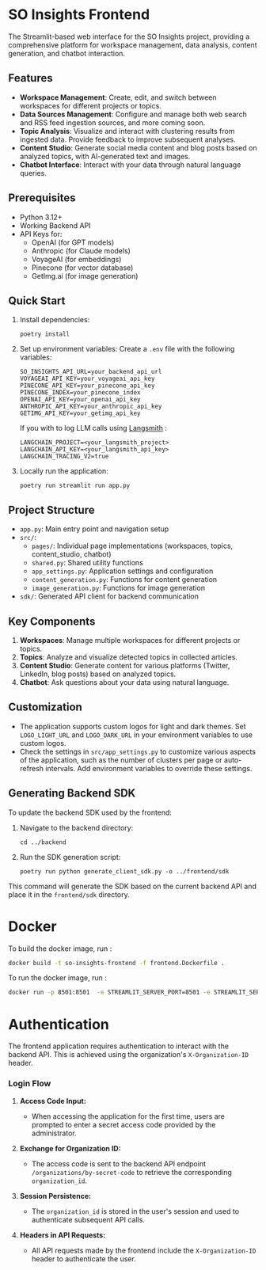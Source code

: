 # SO Insights Frontend

The Streamlit-based web interface for the SO Insights project, providing a comprehensive platform for workspace management, data analysis, content generation, and chatbot interaction.

## Features

- **Workspace Management**: Create, edit, and switch between workspaces for different projects or topics.
- **Data Sources Management**: Configure and manage both web search and RSS feed ingestion sources, and more coming soon.
- **Topic Analysis**: Visualize and interact with clustering results from ingested data. Provide feedback to improve subsequent analyses.
- **Content Studio**: Generate social media content and blog posts based on analyzed topics, with AI-generated text and images.
- **Chatbot Interface**: Interact with your data through natural language queries.

## Prerequisites

- Python 3.12+
- Working Backend API
- API Keys for:
  - OpenAI (for GPT models)
  - Anthropic (for Claude models)
  - VoyageAI (for embeddings)
  - Pinecone (for vector database)
  - GetImg.ai (for image generation)

## Quick Start

1. Install dependencies:
    ```
    poetry install
    ```

2. Set up environment variables:
   Create a `.env` file with the following variables:
   ```
   SO_INSIGHTS_API_URL=your_backend_api_url
   VOYAGEAI_API_KEY=your_voyageai_api_key
   PINECONE_API_KEY=your_pinecone_api_key
   PINECONE_INDEX=your_pinecone_index
   OPENAI_API_KEY=your_openai_api_key
   ANTHROPIC_API_KEY=your_anthropic_api_key
   GETIMG_API_KEY=your_getimg_api_key
   ```

   If you with to log LLM calls using [Langsmith](https://www.langchain.com/langsmith) :  
   ```
   LANGCHAIN_PROJECT=<your_langsmith_project>
   LANGCHAIN_API_KEY=<your_langsmith_api_key>
   LANGCHAIN_TRACING_V2=true
   ```

3. Locally run the application:
   ```
   poetry run streamlit run app.py
   ```

## Project Structure

- `app.py`: Main entry point and navigation setup
- `src/`:
  - `pages/`: Individual page implementations (workspaces, topics, content_studio, chatbot)
  - `shared.py`: Shared utility functions
  - `app_settings.py`: Application settings and configuration
  - `content_generation.py`: Functions for content generation
  - `image_generation.py`: Functions for image generation
- `sdk/`: Generated API client for backend communication

## Key Components

1. **Workspaces**: Manage multiple workspaces for different projects or topics.
2. **Topics**: Analyze and visualize detected topics in collected articles.
3. **Content Studio**: Generate content for various platforms (Twitter, LinkedIn, blog posts) based on analyzed topics.
4. **Chatbot**: Ask questions about your data using natural language.

## Customization

- The application supports custom logos for light and dark themes. Set `LOGO_LIGHT_URL` and `LOGO_DARK_URL` in your environment variables to use custom logos.
- Check the settings in `src/app_settings.py` to customize various aspects of the application, such as the number of clusters per page or auto-refresh intervals. Add environment variables to override these settings.

## Generating Backend SDK

To update the backend SDK used by the frontend:

1. Navigate to the backend directory:
   ```
   cd ../backend
   ```
2. Run the SDK generation script:
   ```
   poetry run python generate_client_sdk.py -o ../frontend/sdk
   ```

This command will generate the SDK based on the current backend API and place it in the `frontend/sdk` directory.


# Docker

To build the docker image, run : 

```bash
docker build -t so-insights-frontend -f frontend.Dockerfile .
```

To run the docker image, run :

```bash
docker run -p 8501:8501  -e STREAMLIT_SERVER_PORT=8501 -e STREAMLIT_SERVER_ADDRESS=localhost  -e SO_INSIGHTS_API_URL="<api_url>" --env-file .\frontend\.env     -t so-insights-frontend
```


# Authentication

The frontend application requires authentication to interact with the backend API. This is achieved using the organization's `X-Organization-ID` header.

### Login Flow

1. **Access Code Input:**
   - When accessing the application for the first time, users are prompted to enter a secret access code provided by the administrator.

2. **Exchange for Organization ID:**
   - The access code is sent to the backend API endpoint `/organizations/by-secret-code` to retrieve the corresponding `organization_id`.

3. **Session Persistence:**
   - The `organization_id` is stored in the user's session and used to authenticate subsequent API calls.

4. **Headers in API Requests:**
   - All API requests made by the frontend include the `X-Organization-ID` header to authenticate the user.
